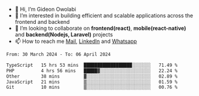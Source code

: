 - 👋 Hi, I’m Gideon Owolabi
- 👀 I’m interested in building efficient and scalable applications across the frontend and backend
- 💞️ I’m looking to collaborate on <b>frontend(react)</b>, <b>mobile(react-native)</b> and <b>backend(Nodejs, Laravel)</b> projects
- 📫 How to reach me <a href="mailto:gideoniyin2021@gmail.com">Mail</a>, <a href="https://www.linkedin.com/in/gideon-owolabi-9b667a232/">LinkedIn</a> and <a href="https://wa.me/2348055377085">Whatsapp</a>

<!---
gude1/gude1 is a ✨ special ✨ repository because its `README.md` (this file) appears on your GitHub profile.
You can click the Preview link to take a look at your changes.
--->

<!--START_SECTION:waka-->

```txt
From: 30 March 2024 - To: 06 April 2024

TypeScript   15 hrs 53 mins  ██████████████████░░░░░░░   71.49 %
PHP          4 hrs 56 mins   █████▓░░░░░░░░░░░░░░░░░░░   22.24 %
Other        38 mins         ▓░░░░░░░░░░░░░░░░░░░░░░░░   02.89 %
JavaScript   21 mins         ▒░░░░░░░░░░░░░░░░░░░░░░░░   01.59 %
Git          10 mins         ▒░░░░░░░░░░░░░░░░░░░░░░░░   00.76 %
```

<!--END_SECTION:waka-->
